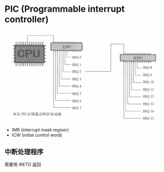 # PIC (Programmable interrupt controller)
![](./pic.png)



- IMR (interrupt mask regiser)
- ICW (initial control word)


## 中断处理程序
需要用 IRETD 返回

